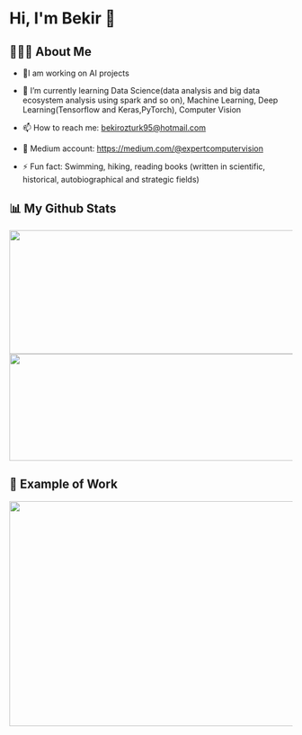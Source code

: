 # Hi, I'm Bekir 👋

## 👨🏼‍✈️ About Me 
- 🎪I am working on AI projects 
- 🌱 I’m currently learning Data Science(data analysis and big data ecosystem analysis using spark and so on), Machine Learning, Deep Learning(Tensorflow and Keras,PyTorch), Computer Vision 
- 📫 How to reach me: bekirozturk95@hotmail.com
- 💎 Medium account: https://medium.com/@expertcomputervision


- ⚡ Fun fact: Swimming, hiking, reading books (written in scientific, historical, autobiographical and strategic fields) 

## 📊 My Github Stats
<img align="center" src = "https://github-readme-stats.vercel.app/api?username=engineerbekir&theme=algolia&show_icons=true" width = "820" height ="220"/>

<img align="center" src = "https://github-readme-stats.vercel.app/api/top-langs/?username=engineerbekir&theme=tokyonight&layout=compact]https://github.com/anuraghazra/github-readme-stats" width = "820" height ="190"/>


## 📸 Example of Work
<img align="center" src = "https://github.com/engineerbekir/engineerbekir/blob/main/objectsegmantation.gif" width = "800" height ="400"/>


